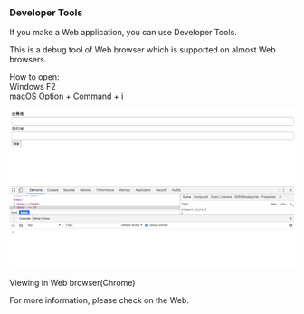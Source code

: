 ### Developer Tools

If you make a Web application, you can use Developer Tools.

This is a debug tool of Web browser which is supported on almost Web browsers.

How to open:  
 Windows F2  
 macOS Option + Command + i

![img](/img/devtool.png)

<p class="caption">Viewing in Web browser(Chrome)</p>

For more information, please check on the Web.
